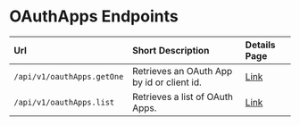 # OAuthApps Endpoints

| Url                             | Short Description                         | Details Page       |
| :------------------------------ | :---------------------------------------- | :----------------  |
| `/api/v1/oauthApps.getOne`      | Retrieves an OAuth App by id or client id.| [Link](getone/)    |
| `/api/v1/oauthApps.list`        | Retrieves a list of OAuth Apps.           | [Link](list)       |